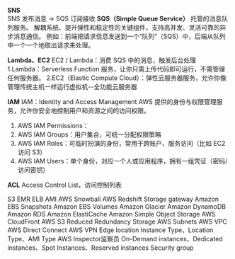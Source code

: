 **SNS**  
SNS 发布消息 → SQS 订阅接收
**SQS（Simple Queue Service）** 
托管的消息队列服务。
解耦系统、提升弹性和稳定性的关键组件，支持高并发、灵活可靠的异步消息通信。
例如：前端把请求信息发送到一个“队列”（SQS）中，后端从队列中一个一个地取出请求来处理。

**Lambda、EC2** 
EC2 / Lambda：消费 SQS 中的消息，触发后台处理
1.Lambda：Serverless Function 服务，让你只需上传代码即可运行，不需管理任何服务器。
2.EC2（Elastic Compute Cloud）：弹性云服务器服务，允许你像管理传统主机一样运行虚拟机--全功能云服务器

**IAM** 
IAM：Identity and Access Management AWS 提供的身份与权限管理服务，允许你安全地控制用户和资源之间的访问权限。
1. AWS IAM Permissions：
2. AWS IAM Groups：用户集合，可统一分配权限策略
3. AWS IAM Roles：可临时扮演的身份，常用于跨账户、服务访问（比如 EC2 访问 S3）
4. AWS IAM Users：单个身份，对应一个人或应用程序，拥有一组凭证（密码/访问密钥）

**ACL** 
Access Control List，访问控制列表

S3
EMR
ELB
AMI
AWS Snowball
AWS Redshift
Storage gateway
Amazon EBS Snapshots
Amazon EBS Volumes
Amazon Glacier
Amazon DynamoDB
Amazon RDS
Amazon ElastiCache
Amazon Simple Object Storage
AWS CloudFront
AWS S3 Reduced Redundancy Storage
AWS Subnets
AWS VPC
AWS Direct Connect
AWS VPN
Edge location
Instance Type、Location Type、AMI Type
AWS Inspector监察员
On-Demand instances、Dedicated instances、Spot Instances、Reserved instances
Security group




